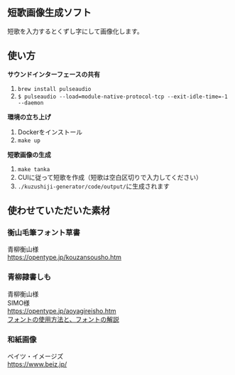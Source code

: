## 短歌画像生成ソフト

短歌を入力するとくずし字にして画像化します。

## 使い方

**サウンドインターフェースの共有**
1. `brew install pulseaudio`
1. `$ pulseaudio --load=module-native-protocol-tcp --exit-idle-time=-1 --daemon`

**環境の立ち上げ**  
1. Dockerをインストール
1. `make up`

**短歌画像の生成**
1. `make tanka`
1. CUIに従って短歌を作成（短歌は空白区切りで入力してください）
1. `./kuzushiji-generator/code/output/`に生成されます

## 使わせていただいた素材

### 衡山毛筆フォント草書

青柳衡山様  
https://opentype.jp/kouzansousho.htm  

### 青柳隷書しも

青柳衡山様  
SIMO様  
https://opentype.jp/aoyagireisho.htm  
[フォントの使用方法と、フォントの解説](./aoyagireisho-info)

### 和紙画像

ベイツ・イメージズ  
https://www.beiz.jp/